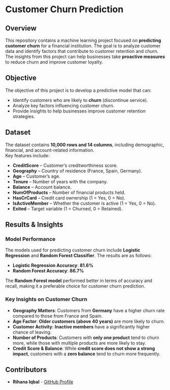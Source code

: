 # Customer Churn Prediction  

## **Overview**  

This repository contains a machine learning project focused on **predicting customer churn** for a financial institution. The goal is to analyze customer data and identify factors that contribute to customer retention and churn. The insights from this project can help businesses take **proactive measures** to reduce churn and improve customer loyalty.  

## **Objective**  

The objective of this project is to develop a predictive model that can:  
- Identify customers who are likely to **churn** (discontinue service).  
- Analyze key factors influencing customer churn.  
- Provide insights to help businesses improve customer retention strategies.  

## **Dataset**  

The dataset contains **10,000 rows and 14 columns**, including demographic, financial, and account-related information.  
Key features include:  
- **CreditScore** – Customer’s creditworthiness score.  
- **Geography** – Country of residence (France, Spain, Germany).  
- **Age** – Customer’s age.  
- **Tenure** – Number of years with the company.  
- **Balance** – Account balance.  
- **NumOfProducts** – Number of financial products held.  
- **HasCrCard** – Credit card ownership (1 = Yes, 0 = No).  
- **IsActiveMember** – Whether the customer is active (1 = Yes, 0 = No).  
- **Exited** – Target variable (1 = Churned, 0 = Retained).

## **Results & Insights**  

### **Model Performance**  

The models used for predicting customer churn include **Logistic Regression** and **Random Forest Classifier**. The results are as follows:  

- **Logistic Regression Accuracy**: **81.6%**  
- **Random Forest Accuracy**: **86.7%**  

The **Random Forest model** performed better in terms of accuracy and recall, making it a preferable choice for customer churn prediction.  

### **Key Insights on Customer Churn**  

- **Geography Matters**: Customers from **Germany** have a higher churn rate compared to those from France and Spain.  
- **Age Factor**: **Older customers (above 40 years)** are more likely to churn.  
- **Customer Activity**: **Inactive members** have a significantly higher chance of leaving.  
- **Number of Products**: Customers with **only one product** tend to churn more, while those with multiple products are more likely to stay.  
- **Credit Score & Balance**: While **credit score does not show a strong impact**, customers with a **zero balance** tend to churn more frequently.

## **Contributors**  

- **Rihana Iqbal** - [GitHub Profile](https://github.com/RIHANA836)  
